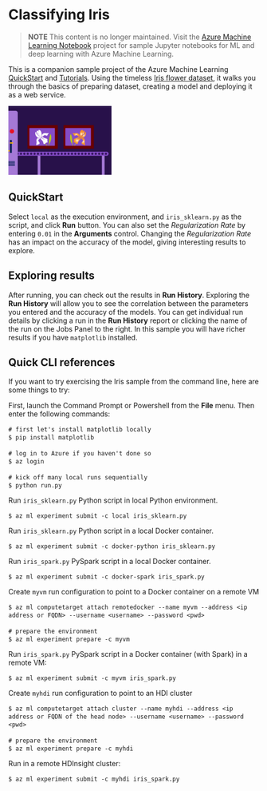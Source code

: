 # Classifying Iris

> **NOTE** This content is no longer maintained. Visit the [Azure Machine Learning Notebook](https://github.com/Azure/MachineLearningNotebooks) project for sample Jupyter notebooks for ML and deep learning with Azure Machine Learning.

This is a companion sample project of the Azure Machine Learning [QuickStart](https://docs.microsoft.com/azure/machine-learning/preview/quickstart-installation) and [Tutorials](https://docs.microsoft.com/azure/machine-learning/preview/tutorial-classifying-iris-part-1). Using the timeless [Iris flower dataset](https://en.wikipedia.org/wiki/Iris_flower_data_set), it walks you through the basics of preparing dataset, creating a model and deploying it as a web service.

![cover](./docs/iris.png)

## QuickStart
Select `local` as the execution environment, and `iris_sklearn.py` as the script, and click **Run** button.  You can also set the _Regularization Rate_ by entering `0.01` in the **Arguments** control.  Changing the _Regularization Rate_ has an impact on the accuracy of the model, giving interesting results to explore.

## Exploring results
After running, you can check out the results in **Run History**.  Exploring the **Run History** will allow you to see the correlation between the parameters you entered and the accuracy of the models.  You can get individual run details by clicking a run in the **Run History** report or clicking the name of the run on the Jobs Panel to the right.  In this sample you will have richer results if you have `matplotlib` installed.

## Quick CLI references
If you want to try exercising the Iris sample from the command line, here are some things to try:

First, launch the Command Prompt or Powershell from the **File** menu. Then enter the following commands:

```
# first let's install matplotlib locally
$ pip install matplotlib

# log in to Azure if you haven't done so
$ az login

# kick off many local runs sequentially
$ python run.py
```

Run `iris_sklearn.py` Python script in local Python environment.
```
$ az ml experiment submit -c local iris_sklearn.py
```

Run `iris_sklearn.py` Python script in a local Docker container.
```
$ az ml experiment submit -c docker-python iris_sklearn.py
```

Run `iris_spark.py` PySpark script in a local Docker container.
```
$ az ml experiment submit -c docker-spark iris_spark.py
```

Create `myvm` run configuration to point to a Docker container on a remote VM
```
$ az ml computetarget attach remotedocker --name myvm --address <ip address or FQDN> --username <username> --password <pwd>

# prepare the environment
$ az ml experiment prepare -c myvm
```

Run `iris_spark.py` PySpark script in a Docker container (with Spark) in a remote VM:
```
$ az ml experiment submit -c myvm iris_spark.py
```

Create `myhdi` run configuration to point to an HDI cluster
```
$ az ml computetarget attach cluster --name myhdi --address <ip address or FQDN of the head node> --username <username> --password <pwd> 

# prepare the environment
$ az ml experiment prepare -c myhdi
```

Run in a remote HDInsight cluster:
```
$ az ml experiment submit -c myhdi iris_spark.py
```
